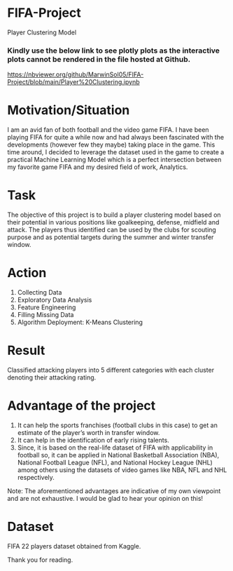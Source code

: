 # FIFA-Project
Player Clustering Model

### Kindly use the below link to see plotly plots as the interactive plots cannot be rendered in the file hosted at Github.
https://nbviewer.org/github/MarwinSol05/FIFA-Project/blob/main/Player%20Clustering.ipynb

# Motivation/Situation
I am an avid fan of both football and the video game FIFA. I have been playing FIFA for quite a while now and had always been fascinated with the developments (however few they maybe) taking place in the game. This time around, I decided to leverage the dataset used in the game to create a practical Machine Learning Model which is a perfect intersection between my favorite game FIFA and my desired field of work, Analytics.

# Task
The objective of this project is to build a player clustering model based on their potential in various positions like goalkeeping, defense, midfield and attack. The players thus identified can be used by the clubs for scouting purpose and as potential targets during the summer and winter transfer window.

# Action
1. Collecting Data
2. Exploratory Data Analysis
3. Feature Engineering
4. Filling Missing Data
5. Algorithm Deployment: K-Means Clustering

# Result 
Classified attacking players into 5 different categories with each cluster denoting their attacking rating.

# Advantage of the project
1.	It can help the sports franchises (football clubs in this case) to get an estimate of the player’s worth in transfer window.
2.	It can help in the identification of early rising talents.
3.	Since, it is based on the real-life dataset of FIFA with applicability in football so, it can be applied in National Basketball Association (NBA), National Football League (NFL), and National Hockey League (NHL) among others using the datasets of video games like NBA, NFL and NHL respectively.

Note: The aforementioned advantages are indicative of my own viewpoint and are not exhaustive. I would be glad to hear your opinion on this! 

# Dataset
FIFA 22 players dataset obtained from Kaggle.

Thank you for reading.
